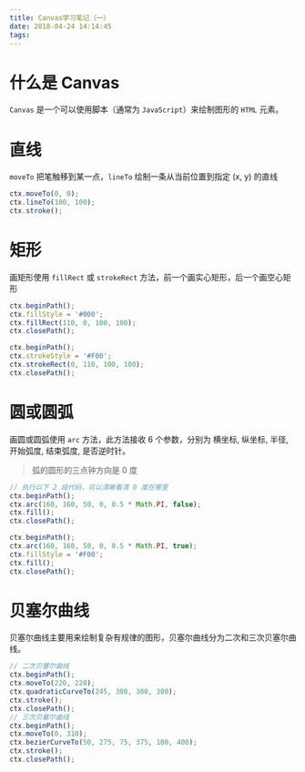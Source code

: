 ```yaml
---
title: Canvas学习笔记（一）
date: 2018-04-24 14:14:45
tags:
---
```


# 什么是 Canvas

`Canvas` 是一个可以使用脚本（通常为 `JavaScript`）来绘制图形的 `HTML` 元素。

# 直线

`moveTo` 把笔触移到某一点，`lineTo` 绘制一条从当前位置到指定 (x, y) 的直线

```js
ctx.moveTo(0, 0);
ctx.lineTo(100, 100);
ctx.stroke();
```

# 矩形

画矩形使用 `fillRect` 或 `strokeRect` 方法，前一个画实心矩形，后一个画空心矩形

```js
ctx.beginPath();
ctx.fillStyle = '#000';
ctx.fillRect(110, 0, 100, 100);
ctx.closePath();

ctx.beginPath();
ctx.strokeStyle = '#F00';
ctx.strokeRect(0, 110, 100, 100);
ctx.closePath();
```

# 圆或圆弧

画圆或圆弧使用 `arc` 方法，此方法接收 6 个参数，分别为 横坐标, 纵坐标, 半径, 开始弧度, 结束弧度, 是否逆时针。

> 弧的圆形的三点钟方向是 0 度

```js
// 执行以下 2 段代码，可以清晰看清 0 度在哪里
ctx.beginPath();
ctx.arc(160, 160, 50, 0, 0.5 * Math.PI, false);
ctx.fill();
ctx.closePath();

ctx.beginPath();
ctx.arc(160, 160, 50, 0, 0.5 * Math.PI, true);
ctx.fillStyle = '#F00';
ctx.fill();
ctx.closePath();
```

# 贝塞尔曲线

贝塞尔曲线主要用来绘制复杂有规律的图形，贝塞尔曲线分为二次和三次贝塞尔曲线。

```js
// 二次贝塞尔曲线
ctx.beginPath();
ctx.moveTo(220, 220);
ctx.quadraticCurveTo(245, 300, 300, 300);
ctx.stroke();
ctx.closePath();
// 三次贝塞尔曲线
ctx.beginPath();
ctx.moveTo(0, 310);
ctx.bezierCurveTo(50, 275, 75, 375, 100, 400);
ctx.stroke();
ctx.closePath();
```